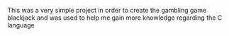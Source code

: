 This was a very simple project in order to create the gambling game blackjack and was used to help me gain more knowledge regarding the C language
